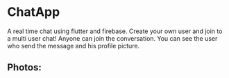 # ChatApp

A real time chat using flutter and firebase.
Create your own user and join to a multi user chat!
Anyone can join the conversation.
You can see the user who send the message and his profile picture.

## Photos:

